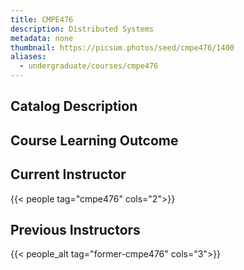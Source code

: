 ```yaml
---
title: CMPE476
description: Distributed Systems
metadata: none
thumbnail: https://picsum.photos/seed/cmpe476/1400
aliases:
  - undergraduate/courses/cmpe476
---
```


## Catalog Description

## Course Learning Outcome

## Current Instructor

{{< people tag="cmpe476" cols="2">}}

## Previous Instructors

{{< people_alt tag="former-cmpe476" cols="3">}}
